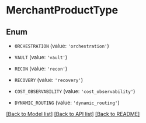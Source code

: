 # MerchantProductType


## Enum

* `ORCHESTRATION` (value: `'orchestration'`)

* `VAULT` (value: `'vault'`)

* `RECON` (value: `'recon'`)

* `RECOVERY` (value: `'recovery'`)

* `COST_OBSERVABILITY` (value: `'cost_observability'`)

* `DYNAMIC_ROUTING` (value: `'dynamic_routing'`)

[[Back to Model list]](../README.md#documentation-for-models) [[Back to API list]](../README.md#documentation-for-api-endpoints) [[Back to README]](../README.md)


